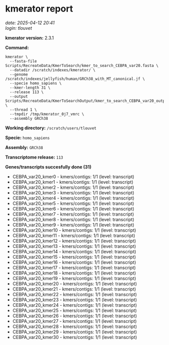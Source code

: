 # kmerator report
*date: 2025-04-12 20:41*  
*login: tlouvet*

**kmerator version:** 2.3.1

**Command:**

```
kmerator \
  --fasta-file Scripts/RecreateData/KmerToSearch/kmer_to_search_CEBPA_var20.fasta \
  --datadir /scratch/indexes/kmerator/ \
  --genome /scratch/indexes/jellyfish/human/GRCh38_with_MT_canonical.jf \
  --specie homo_sapiens \
  --kmer-length 31 \
  --release 113 \
  --output Scripts/RecreateData/KmerToSearchOutput/kmer_to_search_CEBPA_var20_output \
  --thread 1 \
  --tmpdir /tmp/kmerator_0j7_vmrc \
  --assembly GRCh38
```

**Working directory:** `/scratch/users/tlouvet`

**Specie:** `homo_sapiens`

**Assembly:** `GRCh38`

**Transcriptome release:** `113`

**Genes/transcripts succesfully done (31)**

- CEBPA_var20_kmer0 - kmers/contigs: 1/1 (level: transcript)
- CEBPA_var20_kmer1 - kmers/contigs: 1/1 (level: transcript)
- CEBPA_var20_kmer2 - kmers/contigs: 1/1 (level: transcript)
- CEBPA_var20_kmer3 - kmers/contigs: 1/1 (level: transcript)
- CEBPA_var20_kmer4 - kmers/contigs: 1/1 (level: transcript)
- CEBPA_var20_kmer5 - kmers/contigs: 1/1 (level: transcript)
- CEBPA_var20_kmer6 - kmers/contigs: 1/1 (level: transcript)
- CEBPA_var20_kmer7 - kmers/contigs: 1/1 (level: transcript)
- CEBPA_var20_kmer8 - kmers/contigs: 1/1 (level: transcript)
- CEBPA_var20_kmer9 - kmers/contigs: 1/1 (level: transcript)
- CEBPA_var20_kmer10 - kmers/contigs: 1/1 (level: transcript)
- CEBPA_var20_kmer11 - kmers/contigs: 1/1 (level: transcript)
- CEBPA_var20_kmer12 - kmers/contigs: 1/1 (level: transcript)
- CEBPA_var20_kmer13 - kmers/contigs: 1/1 (level: transcript)
- CEBPA_var20_kmer14 - kmers/contigs: 1/1 (level: transcript)
- CEBPA_var20_kmer15 - kmers/contigs: 1/1 (level: transcript)
- CEBPA_var20_kmer16 - kmers/contigs: 1/1 (level: transcript)
- CEBPA_var20_kmer17 - kmers/contigs: 1/1 (level: transcript)
- CEBPA_var20_kmer18 - kmers/contigs: 1/1 (level: transcript)
- CEBPA_var20_kmer19 - kmers/contigs: 1/1 (level: transcript)
- CEBPA_var20_kmer20 - kmers/contigs: 1/1 (level: transcript)
- CEBPA_var20_kmer21 - kmers/contigs: 1/1 (level: transcript)
- CEBPA_var20_kmer22 - kmers/contigs: 1/1 (level: transcript)
- CEBPA_var20_kmer23 - kmers/contigs: 1/1 (level: transcript)
- CEBPA_var20_kmer24 - kmers/contigs: 1/1 (level: transcript)
- CEBPA_var20_kmer25 - kmers/contigs: 1/1 (level: transcript)
- CEBPA_var20_kmer26 - kmers/contigs: 1/1 (level: transcript)
- CEBPA_var20_kmer27 - kmers/contigs: 1/1 (level: transcript)
- CEBPA_var20_kmer28 - kmers/contigs: 1/1 (level: transcript)
- CEBPA_var20_kmer29 - kmers/contigs: 1/1 (level: transcript)
- CEBPA_var20_kmer30 - kmers/contigs: 1/1 (level: transcript)
